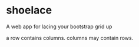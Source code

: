 # shoelace

A web app for lacing your bootstrap grid up 

a row contains columns. 
columns may contain rows.
